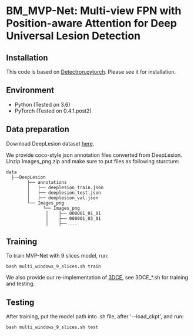 
# BM_MVP-Net: Multi-view FPN with Position-aware Attention for Deep Universal Lesion Detection

## Installation
This code is based on [Detectron.pytorch](https://github.com/roytseng-tw/Detectron.pytorch). Please see it for installation.


## Environment
  - Python (Tested on 3.6)
  - PyTorch (Tested on 0.4.1.post2)

## Data preparation
Download DeepLesion dataset [here](https://nihcc.app.box.com/v/deeplesion).

We provide coco-style json annotation files converted from DeepLesion. Unzip Images_png.zip and make sure to put files as following sturcture:

```
data
  ├──DeepLesion
        ├── annotations
        │   ├── deeplesion_train.json
        │   ├── deeplesion_test.json
        │   ├── deeplesion_val.json
        └── Images_png
              └── Images_png
               │    ├── 000001_01_01
               │    ├── 000001_03_01
               │    ├── ...
```

## Training
To train MVP-Net with 9 slices model, run:
```
bash multi_windows_9_slices.sh train
```
We also provide our re-implementation of [3DCE](https://arxiv.org/pdf/1806.09648.pdf), see 3DCE_*.sh for training and testing.

## Testing
After training, put the model path into .sh file, after '--load_ckpt', and run:
```
bash multi_windows_9_slices.sh test
```




